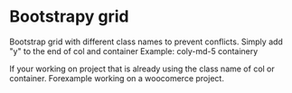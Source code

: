 # Bootstrapy grid

Bootstrap grid with different class names to prevent conflicts.
Simply add "y" to the end of col and container
Example:
  coly-md-5 
  containery
 
If your working on project that is already using the class name of col or container. Forexample working on a woocomerce project.  
